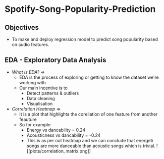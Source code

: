 # Spotify-Song-Popularity-Prediction

## Objectives
- To make and deploy regression model to predict song popularity based on audio features.


## EDA - Exploratory Data Analysis
- *What is EDA?* =>
  - EDA is the process of exploring or getting to know the dataset we're working with
  - Our main incentive is to
    - Detect patterns & outliers
    - Data cleaning
    - Visualisation
- *Correlation Heatmap* =>
  - It is a plot that highlights the corellation of one feature from another feauture
  - So for example:
    - Energy vs dancability = 0.24
    - Acousticness vs dancability = -0.24
    - This is as per out heatmap and we can conclude that energeti songs are more danceable than acoustic songs which is trivial.
    ![[plots/correlation_matrix.png]]
